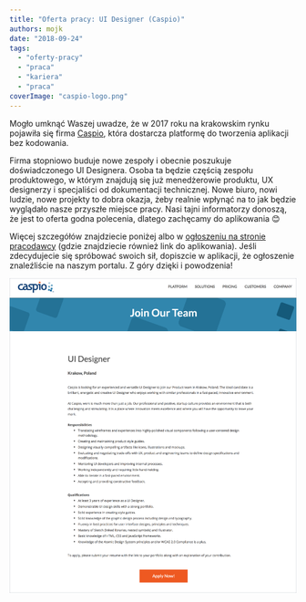 ```yaml
---
title: "Oferta pracy: UI Designer (Caspio)"
authors: mojk
date: "2018-09-24"
tags:
  - "oferty-pracy"
  - "praca"
  - "kariera"
  - "praca"
coverImage: "caspio-logo.png"
---
```


Mogło umknąć Waszej uwadze, że w 2017 roku na krakowskim rynku pojawiła się
firma [Caspio](https://www.caspio.com/), która dostarcza platformę do tworzenia
aplikacji bez kodowania.

<!--truncate-->

Firma stopniowo buduje nowe zespoły i obecnie poszukuje doświadczonego UI
Designera. Osoba ta będzie częścią zespołu produktowego, w którym znajdują się
już menedżerowie produktu, UX designerzy i specjaliści od dokumentacji
technicznej. Nowe biuro, nowi ludzie, nowe projekty to dobra okazja, żeby
realnie wpłynąć na to jak będzie wyglądało nasze przyszłe miejsce pracy. Nasi
tajni informatorzy donoszą, że jest to oferta godna polecenia, dlatego zachęcamy
do aplikowania 😊

Więcej szczegółów znajdziecie poniżej albo
w [ogłoszeniu na stronie pracodawcy](https://www.caspio.com/job-position-details/?Position_ID=548&Job_Title=UI%20Designer) (gdzie
znajdziecie również link do aplikowania). Jeśli zdecydujecie się spróbować
swoich sił, dopiszcie w aplikacji, że ogłoszenie znaleźliście na naszym portalu.
Z góry dzięki i powodzenia!

[![](images/caspio-ui-designer.png)](http://techwriter.pl/wp-content/uploads/2018/09/caspio-ui-designer.png)
